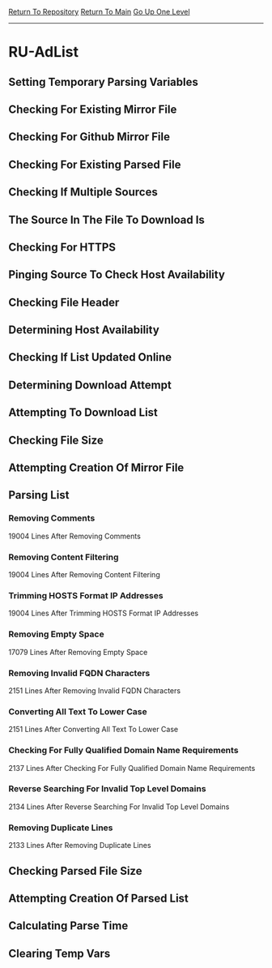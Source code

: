 [Return To Repository](https://github.com/deathbybandaid/piholeparser/)
[Return To Main](https://github.com/deathbybandaid/piholeparser/blob/master/RecentRunLogs/Mainlog.md)
[Go Up One Level](https://github.com/deathbybandaid/piholeparser/blob/master/RecentRunLogs/TopLevelScripts/30-Processing-External-Blacklists.md)
____________________________________
# RU-AdList
## Setting Temporary Parsing Variables
## Checking For Existing Mirror File
## Checking For Github Mirror File
## Checking For Existing Parsed File
## Checking If Multiple Sources
## The Source In The File To Download Is
## Checking For HTTPS
## Pinging Source To Check Host Availability
## Checking File Header
## Determining Host Availability
## Checking If List Updated Online
## Determining Download Attempt
## Attempting To Download List
## Checking File Size
## Attempting Creation Of Mirror File
## Parsing List
### Removing Comments
19004 Lines After Removing Comments
### Removing Content Filtering
19004 Lines After Removing Content Filtering
### Trimming HOSTS Format IP Addresses
19004 Lines After Trimming HOSTS Format IP Addresses
### Removing Empty Space
17079 Lines After Removing Empty Space
### Removing Invalid FQDN Characters
2151 Lines After Removing Invalid FQDN Characters
### Converting All Text To Lower Case
2151 Lines After Converting All Text To Lower Case
### Checking For Fully Qualified Domain Name Requirements
2137 Lines After Checking For Fully Qualified Domain Name Requirements
### Reverse Searching For Invalid Top Level Domains
2134 Lines After Reverse Searching For Invalid Top Level Domains
### Removing Duplicate Lines
2133 Lines After Removing Duplicate Lines
## Checking Parsed File Size
## Attempting Creation Of Parsed List
## Calculating Parse Time
## Clearing Temp Vars
